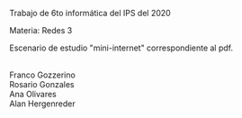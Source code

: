 Trabajo de 6to informática del IPS del 2020

Materia: Redes 3

Escenario de estudio "mini-internet" correspondiente al pdf.

<title>Integrantes del grupo:</title><br>
Franco Gozzerino<br>
Rosario Gonzales<br>
Ana Olivares<br>
Alan Hergenreder<br>
